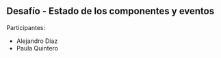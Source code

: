 ## Desafío - Estado de los componentes y eventos 

Participantes:
- Alejandro Díaz
- Paula Quintero

